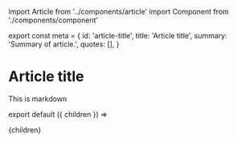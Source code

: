 import Article from '../components/article'
import Component from './components/component'

export const meta = {
  id: 'article-title',
  title: 'Article title',
  summary: 'Summary of article.',
  quotes: [],
}

# Article title

This is markdown

<Component></Component>

export default ({ children }) => <Article meta={meta}>{children}</Article>

